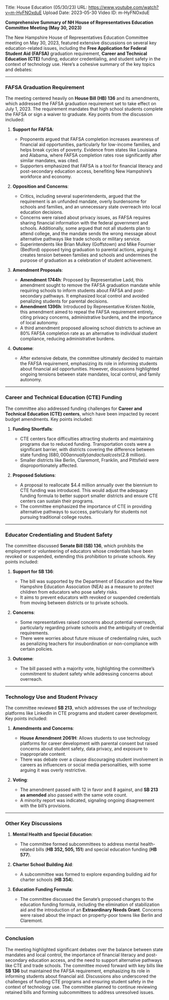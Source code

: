 Title: House Education (05/30/23)
URL: https://www.youtube.com/watch?v=m-HyFNOxduE
Upload Date: 2023-05-30
Video ID: m-HyFNOxduE

**Comprehensive Summary of NH House of Representatives Education Committee Meeting (May 30, 2023)**

The New Hampshire House of Representatives Education Committee meeting on May 30, 2023, featured extensive discussions on several key education-related issues, including the **Free Application for Federal Student Aid (FAFSA)** graduation requirement, **Career and Technical Education (CTE)** funding, educator credentialing, and student safety in the context of technology use. Here’s a cohesive summary of the key topics and debates:

---

### **FAFSA Graduation Requirement**
The meeting centered heavily on **House Bill (HB) 136** and its amendments, which addressed the FAFSA graduation requirement set to take effect on July 1, 2023. The requirement mandates that high school students complete the FAFSA or sign a waiver to graduate. Key points from the discussion included:

1. **Support for FAFSA**:
   - Proponents argued that FAFSA completion increases awareness of financial aid opportunities, particularly for low-income families, and helps break cycles of poverty. Evidence from states like Louisiana and Alabama, where FAFSA completion rates rose significantly after similar mandates, was cited.
   - Supporters emphasized that FAFSA is a tool for financial literacy and post-secondary education access, benefiting New Hampshire’s workforce and economy.

2. **Opposition and Concerns**:
   - Critics, including several superintendents, argued that the requirement is an unfunded mandate, overly burdensome for schools and families, and an unnecessary state overreach into local education decisions.
   - Concerns were raised about privacy issues, as FAFSA requires sharing financial information with the federal government and schools. Additionally, some argued that not all students plan to attend college, and the mandate sends the wrong message about alternative pathways like trade schools or military service.
   - Superintendents like Brian Mulkey (Goffstown) and Mike Fournier (Bedford) opposed tying graduation to parental actions, arguing it creates tension between families and schools and undermines the purpose of graduation as a celebration of student achievement.

3. **Amendment Proposals**:
   - **Amendment 1744h**: Proposed by Representative Ladd, this amendment sought to remove the FAFSA graduation mandate while requiring schools to inform students about FAFSA and post-secondary pathways. It emphasized local control and avoided penalizing students for parental decisions.
   - **Amendment 1396h**: Introduced by Representative Kristen Noble, this amendment aimed to repeal the FAFSA requirement entirely, citing privacy concerns, administrative burdens, and the importance of local autonomy.
   - A third amendment proposed allowing school districts to achieve an 80% FAFSA completion rate as an alternative to individual student compliance, reducing administrative burdens.

4. **Outcome**:
   - After extensive debate, the committee ultimately decided to maintain the FAFSA requirement, emphasizing its role in informing students about financial aid opportunities. However, discussions highlighted ongoing tensions between state mandates, local control, and family autonomy.

---

### **Career and Technical Education (CTE) Funding**
The committee also addressed funding challenges for **Career and Technical Education (CTE) centers**, which have been impacted by recent budget amendments. Key points included:

1. **Funding Shortfalls**:
   - CTE centers face difficulties attracting students and maintaining programs due to reduced funding. Transportation costs were a significant barrier, with districts covering the difference between state funding ($680,000 annually) and actual costs ($2.8 million).
   - Smaller districts like Berlin, Claremont, Franklin, and Pittsfield were disproportionately affected.

2. **Proposed Solutions**:
   - A proposal to reallocate $4.4 million annually over the biennium to CTE funding was introduced. This would adjust the adequacy funding formula to better support smaller districts and ensure CTE centers can sustain their programs.
   - The committee emphasized the importance of CTE in providing alternative pathways to success, particularly for students not pursuing traditional college routes.

---

### **Educator Credentialing and Student Safety**
The committee discussed **Senate Bill (SB) 136**, which prohibits the employment or volunteering of educators whose credentials have been revoked or suspended, extending this prohibition to private schools. Key points included:

1. **Support for SB 136**:
   - The bill was supported by the Department of Education and the New Hampshire Education Association (NEA) as a measure to protect children from educators who pose safety risks.
   - It aims to prevent educators with revoked or suspended credentials from moving between districts or to private schools.

2. **Concerns**:
   - Some representatives raised concerns about potential overreach, particularly regarding private schools and the ambiguity of credential requirements.
   - There were worries about future misuse of credentialing rules, such as penalizing teachers for insubordination or non-compliance with certain policies.

3. **Outcome**:
   - The bill passed with a majority vote, highlighting the committee’s commitment to student safety while addressing concerns about overreach.

---

### **Technology Use and Student Privacy**
The committee reviewed **SB 213**, which addresses the use of technology platforms like LinkedIn in CTE programs and student career development. Key points included:

1. **Amendments and Concerns**:
   - **House Amendment 2061H**: Allows students to use technology platforms for career development with parental consent but raised concerns about student safety, data privacy, and exposure to inappropriate content.
   - There was debate over a clause discouraging student involvement in careers as influencers or social media personalities, with some arguing it was overly restrictive.

2. **Voting**:
   - The amendment passed with 12 in favor and 8 against, and **SB 213 as amended** also passed with the same vote count.
   - A minority report was indicated, signaling ongoing disagreement with the bill’s provisions.

---

### **Other Key Discussions**
1. **Mental Health and Special Education**:
   - The committee formed subcommittees to address mental health-related bills (**HB 352, 505, 151**) and special education funding (**HB 577**).

2. **Charter School Building Aid**:
   - A subcommittee was formed to explore expanding building aid for charter schools (**HB 354**).

3. **Education Funding Formula**:
   - The committee discussed the Senate’s proposed changes to the education funding formula, including the elimination of stabilization aid and the introduction of an **Extraordinary Needs Grant**. Concerns were raised about the impact on property-poor towns like Berlin and Claremont.

---

### **Conclusion**
The meeting highlighted significant debates over the balance between state mandates and local control, the importance of financial literacy and post-secondary education access, and the need to support alternative pathways like CTE and trade schools. The committee moved forward with key bills like **SB 136** but maintained the FAFSA requirement, emphasizing its role in informing students about financial aid. Discussions also underscored the challenges of funding CTE programs and ensuring student safety in the context of technology use. The committee planned to continue reviewing retained bills and forming subcommittees to address unresolved issues.